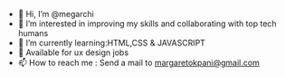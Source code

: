 - 👋 Hi, I’m @megarchi
- 👀 I’m interested in improving my skills and collaborating with top tech humans 
- 🌱 I’m currently learning:HTML,CSS & JAVASCRIPT
- 💞️ Available for ux design jobs
- 📫 How to reach me : Send a mail to margaretokpani@gmail.com

<!---
megarchi/megarchi is a ✨ special ✨ repository because its `README.md` (this file) appears on your GitHub profile.
You can click the Preview link to take a look at your changes.
--->
